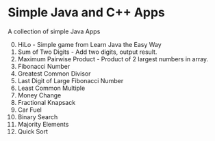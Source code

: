 # Simple Java and C++ Apps
A collection of simple Java Apps

0. HiLo - Simple game from Learn Java the Easy Way
1. Sum of Two Digits - Add two digits, output result.
2. Maximum Pairwise Product - Product of 2 largest numbers in array.
3. Fibonacci Number
4. Greatest Common Divisor
5. Last Digit of Large Fibonacci Number
6. Least Common Multiple
7. Money Change
8. Fractional Knapsack
9. Car Fuel
10. Binary Search
11. Majority Elements
12. Quick Sort
